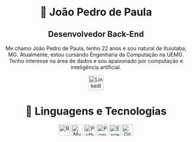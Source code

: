 <h1 align="center">👾 João Pedro de Paula</h1>

<h2 align="center"><strong>Desenvolvedor Back-End</strong></h2>
<p align="center">Me chamo João Pedro de Paula, tenho 22 anos e sou natural de Ituiutaba, MG. Atualmente, estou cursando Engenharia da Computação na UEMG. Tenho interesse na área de dados e sou apaixonado por computação e inteligência artificial.</p>

<p align="center">
    <a href="https://www.linkedin.com/in/joao-pedro-de-paula" target="_blank">
        <img 
            alt="LinkedIn" 
            title="Me siga no LinkedIn" 
            width="40px" 
            src="https://cdn.jsdelivr.net/gh/devicons/devicon@latest/icons/linkedin/linkedin-original.svg"
        />
    </a>
</p>

<h1 align="center">🤖 Linguagens e Tecnologias</h1>

<p align="center">
    <img alt="R" title="R" width="30px" src="https://cdn.jsdelivr.net/gh/devicons/devicon/icons/r/r-original.svg" />
    <img alt="MySQL" title="MySQL" width="30px" src="https://cdn.jsdelivr.net/gh/devicons/devicon/icons/mysql/mysql-original.svg" />
    <img alt="Python" title="Python" width="30px" src="https://cdn.jsdelivr.net/gh/devicons/devicon/icons/python/python-original.svg" />
    <img alt="PowerBI" title="PowerBI" width="30px" src="https://img.icons8.com/color/48/000000/power-bi.png" />
    <img alt="Excel" title="Excel" width="30px" src="https://img.icons8.com/color/48/000000/ms-excel.png" />
    <img alt="Git" title="Git" width="30px" src="https://cdn.jsdelivr.net/gh/devicons/devicon/icons/git/git-original.svg" />
</p>

